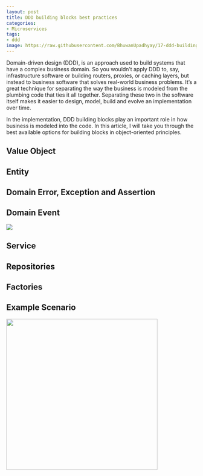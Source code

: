 ```yaml
---
layout: post
title: DDD building blocks best practices
categories:
- Microservices
tags:
- ddd
image: https://raw.githubusercontent.com/BhuwanUpadhyay/17-ddd-building-blocks-best-practices/master/assets/layer.png
---
```


Domain-driven design (DDD), is an approach used to build systems that have a complex business domain.
So you wouldn’t apply DDD to, say, infrastructure software or building routers, proxies, or caching layers, but instead to business software that solves real-world business problems.
It’s a great technique for separating the way the business is modeled from the plumbing code that ties it all together.
Separating these two in the software itself makes it easier to design, model, build and evolve an implementation over time.

In the implementation, DDD building blocks play an important role in how business is modeled into the code.
In this article, I will take you through the best available options for building blocks in object-oriented principles.

## Value Object

<script type="text/javascript" charset="UTF-8" src="https://gist-it.appspot.com/github.com/BhuwanUpadhyay/17-ddd-building-blocks-best-practices/blob/master/ddd-building-blocks/src/main/java/io/github/bhuwanupadhyay/ddd/ValueObject.java?footer=minimal"></script>

## Entity

## Domain Error, Exception and Assertion


## Domain Event

![](https://raw.githubusercontent.com/BhuwanUpadhyay/17-ddd-building-blocks-best-practices/master/assets/aggregate_transaction.png)

## Service

## Repositories

## Factories

## Example Scenario

<img src="https://raw.githubusercontent.com/BhuwanUpadhyay/17-ddd-building-blocks-best-practices/master/assets/rtms.png" height="400">
